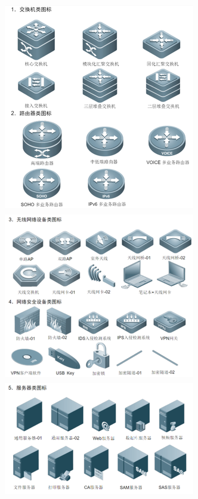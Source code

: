 ![image-20210107155615165](../cacheImg/常见网络拓扑图标/image-20210107155615165.png)

![image-20210107155628185](../cacheImg/常见网络拓扑图标/image-20210107155628185.png)

![image-20210107155641647](../cacheImg/常见网络拓扑图标/image-20210107155641647.png)